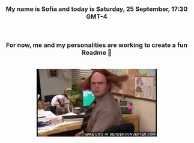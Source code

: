 


<div align="center">
<h3 >My name is Sofia and today is Saturday, 25 September, 17:30 GMT-4</h3><br>
<h3 >For now, me and my personalities are working to create a fun Readme 👋
</h3><br>
<img src='img/dwight.gif' alt='working...'/>
</div>
